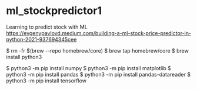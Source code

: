 # ml_stockpredictor1
Learning to predict stock with ML
https://evgenypavlovd.medium.com/building-a-ml-stock-price-predictor-in-python-2021-937694345cee

$ rm -fr $(brew --repo homebrew/core)
$ brew tap homebrew/core
$ brew install python3

$ python3 -m pip install numpy
$ python3 -m pip install matplotlib
$ python3 -m pip install pandas
$ python3 -m pip install pandas-datareader
$ python3 -m pip install tensorflow
